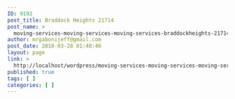 ```yaml
---
ID: 9192
post_title: Braddock Heights 21714
post_name: >
  moving-services-moving-services-moving-services-braddockheights-21714
author: mrgabonijeff@gmail.com
post_date: 2018-03-28 01:48:46
layout: page
link: >
  http://localhost/wordpress/moving-services-moving-services-moving-services-braddockheights-21714/
published: true
tags: [ ]
categories: [ ]
---
```

